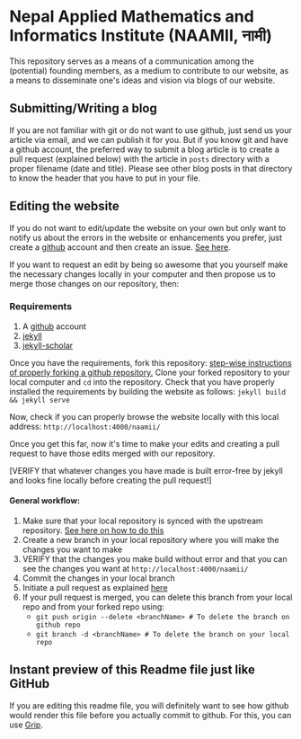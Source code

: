 # Nepal Applied Mathematics and Informatics Institute (NAAMII, नामी)
This repository serves as a means of a communication among the (potential) founding members, as a medium to contribute to our website, as a means to disseminate one's ideas and vision via blogs of our website.

## Submitting/Writing a blog
If you are not familiar with git or do not want to use github, just send us your article via email, and we can publish it for you.
But if you know git and have a github account, the preferred way to submit a blog article is to create a pull request (explained below) with the article in `posts` directory with a proper filename (date and title).
Please see other blog posts in that directory to know the header that you have to put in your file.


## Editing the website

If you do not want to edit/update the website on your own but only want to notify us about the errors in the website or enhancements you prefer, just create a [github](https://github.com/) account and then create an issue. [See here](https://help.github.com/articles/creating-an-issue/).

If you want to request an edit by being so awesome that you yourself make the necessary changes locally in your computer and then propose us to merge those changes on our repository, then:

### Requirements
1. A [github](https://github.com/) account
2. [jekyll](https://jekyllrb.com/)
3. [jekyll-scholar](https://github.com/inukshuk/jekyll-scholar)

Once you have the requirements, fork this repository: [step-wise instructions of properly forking a github repository.](https://help.github.com/articles/fork-a-repo/)
Clone your forked repository to your local computer and `cd` into the repository.
Check that you have properly installed the requirements by building the website as follows:
`jekyll build && jekyll serve`

Now, check if you can properly browse the website locally with this local address: `http://localhost:4000/naamii/`

Once you get this far, now it's time to make your edits and creating a pull request to have those edits merged with our repository.

[VERIFY that whatever changes you have made is built error-free by jekyll and looks fine locally before creating the pull request!]

#### General workflow:
1. Make sure that your local repository is synced with the upstream repository. [See here on how to do this](https://help.github.com/articles/syncing-a-fork/)
2. Create a new branch in your local repository where you will make the changes you want to make
3. VERIFY that the changes you make build without error and that you can see the changes you want at `http://localhost:4000/naamii/`
4. Commit the changes in your local branch
3. Initiate a pull request as explained [here](https://help.github.com/articles/using-pull-requests/)
4. If your pull request is merged, you can delete this branch from your local repo and from your forked repo using:
   * `git push origin --delete <branchName> # To delete the branch on github repo`
   * `git branch -d <branchName> # To delete the branch on your local repo`

## Instant preview of this Readme file just like GitHub
If you are editing this readme file, you will definitely want to see how github would render this file before you actually commit to github.
For this, you can use [Grip](https://github.com/joeyespo/grip).

